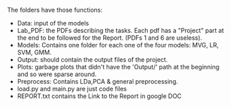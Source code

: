 The folders have those functions:
- Data: input of the models
- Lab_PDF: the PDFs describing the tasks. Each pdf has a "Project" part at the end to be followed for the Report. (PDFs 1 and 6 are useless).
- Models: Contains one folder for each one of the four models: MVG, LR, SVM, GMM.
- Output: should contain the output files of the project.
- Plots: garbage plots that didn't have the 'Output/' path at the beginning and so were sparse around.
- Preprocess: Contains LDa,PCA & general preprocessing.
- load.py and main.py are just code files
- REPORT.txt contains the Link to the Report in google DOC
